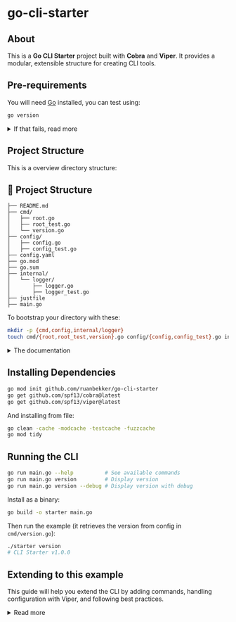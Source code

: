 # go-cli-starter

## About

This is a **Go CLI Starter** project built with **Cobra** and **Viper**. It provides a modular, extensible structure for creating CLI tools.

## Pre-requirements

You will need [Go](https://go.dev/dl/) installed, you can test using:

```bash
go version
```

<details>
  <summary>If that fails, read more</summary>

If you see: `go: command not found`, you will need to install Go. For version `1.24.0` on Linux, you can run:

```bash
curl -fsSL https://golang.org/dl/go1.24.0.linux-amd64.tar.gz | sudo tar -C /usr/local -xzf -
export PATH=$PATH:/usr/local/go/bin
echo "export PATH=\$PATH:/usr/local/go/bin" >> ~/.bashrc
echo "export GOPATH=\$HOME/go" >> ~/.bashrc
echo "export GOROOT=/usr/local/go" >> ~/.bashrc
```

Now you should get a version back when running `go version` and then to test:

```bash
echo 'package main; import "fmt"; func main() { fmt.Println("Hello, Go!") }' > test.go
go run test.go
rm -f test.go
```

</details>

## Project Structure

This is a overview directory structure:

## **📌 Project Structure**

```
├── README.md
├── cmd/
│   ├── root.go
│   ├── root_test.go
│   └── version.go
├── config/
│   ├── config.go
│   ├── config_test.go
├── config.yaml
├── go.mod
├── go.sum
├── internal/
│   └── logger/
│       ├── logger.go
│       ├── logger_test.go
├── justfile
├── main.go
```

To bootstrap your directory with these:

```bash
mkdir -p {cmd,config,internal/logger}
touch cmd/{root,root_test,version}.go config/{config,config_test}.go internal/logger/{logger,logger_test}.go main.go justfile config.yaml
```

<details>
  <summary>The documentation</summary>

## **📖 Documentation**

### **2️⃣ Directory Breakdown**

#### **🗂 `cmd/` – CLI Commands**

This directory contains all **Cobra commands** for the CLI.

- **`root.go`**  
  - The **entry point** for the CLI.
  - Defines global flags and initializes Cobra commands.
  - Calls `Execute()` to start the CLI.
  
- **`root_test.go`**  
  - A **basic test** ensuring that the root command is set correctly.

- **`version.go`**  
  - Implements a `version` command.
  - Uses `viper.GetString("version")` to return the current CLI version.

#### **🗂 `config/` – Configuration Management**

Handles application **configuration settings** via **Viper**.

- **`config.go`**  
  - Loads configurations from `config.yaml`.
  - Provides defaults if no config file is found.
  - Enables `debug` mode if configured.

- **`config_test.go`**  
  - Tests `InitConfig()` to ensure proper config loading.

- **`config.yaml`** *(Optional)*  
  - Stores **default application settings**.
  - Example:
    ```yaml
    debug: false
    version: "1.0.0"
    ```

#### **🗂 `internal/logger/` – Logging Utilities**

A **helper package** for structured logging.

- **`logger.go`**  
  - Provides a `Log()` function that prints messages **only if debug mode is enabled**.

- **`logger_test.go`**  
  - Tests the logger to ensure **debug messages print correctly**.

#### **🗂 Root Files**

These are **core project files**.

- **`main.go`**  
  - The **entry point** of the application.
  - Calls `cmd.Execute()` to start the CLI.

- **`go.mod` / `go.sum`**  
  - **Dependency management** files for Go modules.

- **`justfile`**  
  - Defines **automation tasks** (if using `just`).
  - Example tasks:
    ```just
    build:
        go build -o starter main.go

    run:
        go run main.go
    ```

- **`README.md`**  
  - The **project documentation** file.

## **🎯 Usage**

### **🔹 Install Dependencies**

```sh
go mod tidy
```

### **🔹 Build the CLI**

```sh
go build -o starter main.go
```

### **🔹 Run the CLI**

```sh
./starter --help
```

### **🔹 Show Version**

```sh
./starter version
```

</details>

## Installing Dependencies

```bash
go mod init github.com/ruanbekker/go-cli-starter
go get github.com/spf13/cobra@latest
go get github.com/spf13/viper@latest
```

And installing from file:

```bash
go clean -cache -modcache -testcache -fuzzcache
go mod tidy
```

## Running the CLI

```bash
go run main.go --help          # See available commands
go run main.go version         # Display version
go run main.go version --debug # Display version with debug
```

Install as a binary:

```bash
go build -o starter main.go
```

Then run the example (it retrieves the version from config in `cmd/version.go`):

```bash
./starter version
# CLI Starter v1.0.0
```

## Extending to this example

This guide will help you extend the CLI by adding commands, handling configuration with Viper, and following best practices.

<details>
  <summary>Read more</summary>

## **Table of Contents**

1. [Adding a New Command](#adding-a-new-command)
2. [Using Configuration with Viper](#using-configuration-with-viper)
3. [Handling Logging & Debug Mode](#handling-logging--debug-mode)
4. [Best Practices for Extending the CLI](#best-practices-for-extending-the-cli)
5. [Automating Tasks with Just](#automating-tasks-with-just)
6. [Building & Distributing the CLI](#building--distributing-the-cli)

## **1. Adding a New Command**

To add a new command, follow these steps:

### **Step 1: Create a New Command File**

Navigate to the `cmd/` directory and create a new file for the command, e.g., `hello.go`:

```sh
touch cmd/hello.go
```

### **Step 2: Define the Command in `hello.go`**

```go
package cmd

import (
	"fmt"
	"github.com/spf13/cobra"
	"github.com/spf13/viper"
)

var helloCmd = &cobra.Command{
	Use:   "hello",
	Short: "Prints a greeting message",
	Long:  `The "hello" command prints a customizable greeting message.`,
	Run: func(cmd *cobra.Command, args []string) {
		if viper.GetBool("debug") {
			fmt.Println("[DEBUG] Running hello command")
		}
		fmt.Println("Hello, Go CLI!")
	},
}

func init() {
	rootCmd.AddCommand(helloCmd)
}
```

### **Step 3: Run the New Command**

Rebuild and run the CLI:

```sh
go run main.go hello
```

**Output:**

```
Hello, Go CLI!
```

To run with debug mode:

```sh
go run main.go hello --debug
```

**Output:**

```
[DEBUG] Running hello command
Hello, Go CLI!
```

## **2. Using Configuration with Viper**

You can add new configuration options to `config/config.go`:

### **Example: Add a Configurable Greeting Message**

1. Update `config/config.go` to add a default message:

```go
viper.SetDefault("greeting", "Hello from the CLI!")
```

2. Modify `hello.go` to use this configuration:

```go
Run: func(cmd *cobra.Command, args []string) {
    if viper.GetBool("debug") {
        fmt.Println("[DEBUG] Running hello command")
    }
    fmt.Println(viper.GetString("greeting"))
},
```

3. Add a `config.yaml` file:

```yaml
greeting: "Hello, Gophers!"
```

4. Run:

```sh
go run main.go hello
```

**Output:**

```
Hello, Gophers!
```

## **3. Handling Logging & Debug Mode**

Debug mode can be enabled via:

```sh
go run main.go --debug
```

To add more structured logging, create a **logger utility**:

### **`internal/logger.go`**

```go
package internal

import (
	"log"
	"github.com/spf13/viper"
)

// Log prints messages only when debug mode is enabled
func Log(message string) {
	if viper.GetBool("debug") {
		log.Println("[DEBUG]", message)
	}
}
```

### **Use in Commands**

```go
import "github.com/yourusername/go-cli-starter/internal"

internal.Log("This is a debug message")
```

## **4. Best Practices for Extending the CLI**

- **Follow the Project Structure**:
  - Place new commands in `cmd/`
  - Store reusable utilities in `internal/`
  - Manage configuration in `config/`
  
- **Use Persistent Flags for Global Options**:

```go
rootCmd.PersistentFlags().Bool("verbose", false, "Enable verbose logging")
viper.BindPFlag("verbose", rootCmd.PersistentFlags().Lookup("verbose"))
```

- **Keep Commands Self-Contained**:
  - Each command should handle only one function.
  - Avoid putting too much logic in `cmd/root.go`.

## **5. Automating Tasks with Just**

The `justfile` simplifies CLI development tasks.

### **Add New Tasks**

Edit `justfile`:

```just
# Run with debugging enabled
run-debug:
    go run main.go --debug

# Test the new command
test-hello:
    go run main.go hello
```

Run:

```sh
just test-hello
```

## **6. Building & Distributing the CLI**

### **Build the Binary**

```sh
go build -o starter main.go
```

### **Install Locally**

```sh
go install
```

### **Distribute as a Binary**

Compile for multiple platforms:

```sh
GOOS=linux GOARCH=amd64 go build -o starter-linux main.go
GOOS=darwin GOARCH=arm64 go build -o starter-mac main.go
```

</details>
